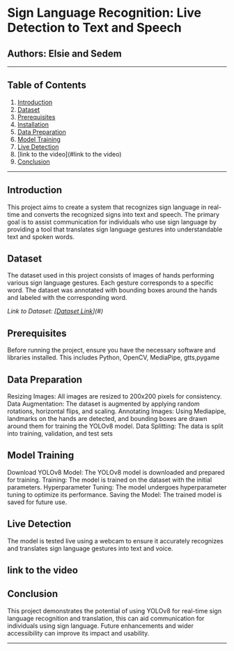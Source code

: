 # Sign Language Recognition: Live Detection to Text and Speech

## Authors: Elsie and Sedem

---

## Table of Contents

1. [Introduction](#introduction)
2. [Dataset](#dataset)
3. [Prerequisites](#prerequisites)
4. [Installation](#installation)
5. [Data Preparation](#data-preparation)
6. [Model Training](#model-training)
8. [Live Detection](#live-detection)
10. [link to the video](#link to the video)
11. [Conclusion](#conclusion)

---

## Introduction

This project aims to create a system that recognizes sign language in real-time and converts the recognized signs into text and speech. The primary goal is to assist communication for individuals who use sign language by providing a tool that translates sign language gestures into understandable text and spoken words.

## Dataset

The dataset used in this project consists of images of hands performing various sign language gestures. Each gesture corresponds to a specific word. The dataset was annotated with bounding boxes around the hands and labeled with the corresponding word.

*Link to Dataset: [[Dataset Link](https://drive.google.com/drive/folders/14vjb1WniH9Xc1E1bw7T7aiDPePYr0Yzx?usp=sharing)](#)*

## Prerequisites

Before running the project, ensure you have the necessary software and libraries installed. This includes Python, OpenCV, MediaPipe, gtts,pygame 

## Data Preparation
Resizing Images: All images are resized to 200x200 pixels for consistency.
Data Augmentation: The dataset is augmented by applying random rotations, horizontal flips, and scaling.
Annotating Images: Using Mediapipe, landmarks on the hands are detected, and bounding boxes are drawn around them for training the YOLOv8 model.
Data Splitting: The data is split into training, validation, and test sets

## Model Training
Download YOLOv8 Model: The YOLOv8 model is downloaded and prepared for training.
Training: The model is trained on the dataset with the initial parameters.
Hyperparameter Tuning: The model undergoes hyperparameter tuning to optimize its performance.
Saving the Model: The trained model is saved for future use.

## Live Detection
The model is tested live using a webcam to ensure it accurately recognizes and translates sign language gestures into text and voice.


## link to the video

 
## Conclusion
This project demonstrates the potential of using YOLOv8 for real-time sign language recognition and translation, this can aid  communication for individuals using sign language. Future enhancements and wider accessibility can improve its impact and usability.


---


